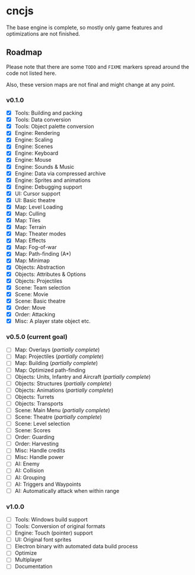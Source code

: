 # cncjs

The base engine is complete, so mostly only game features and optimizations are not finished.

## Roadmap

Please note that there are some `TODO` and `FIXME` markers spread around the code not listed here.

Also, these version maps are not final and might change at any point.

### v0.1.0

* [x] Tools: Building and packing
* [x] Tools: Data conversion
* [x] Tools: Object palette conversion
* [x] Engine: Rendering
* [x] Engine: Scaling
* [x] Engine: Scenes
* [x] Engine: Keyboard
* [x] Engine: Mouse
* [x] Engine: Sounds & Music
* [x] Engine: Data via compressed archive
* [x] Engine: Sprites and animations
* [x] Engine: Debugging support
* [x] UI: Cursor support
* [x] UI: Basic theatre
* [x] Map: Level Loading
* [x] Map: Culling
* [x] Map: Tiles
* [x] Map: Terrain
* [x] Map: Theater modes
* [x] Map: Effects
* [x] Map: Fog-of-war
* [x] Map: Path-finding (A*)
* [x] Map: Minimap
* [x] Objects: Abstraction
* [x] Objects: Attributes & Options
* [x] Objects: Projectiles
* [x] Scene: Team selection
* [x] Scene: Movie
* [x] Scene: Basic theatre
* [x] Order: Move
* [x] Order: Attacking
* [x] Misc: A player state object etc.

### v0.5.0 (current goal)

* [ ] Map: Overlays (*partially complete*)
* [ ] Map: Projectiles (*partially complete*)
* [ ] Map: Building (*partially complete*)
* [ ] Map: Optimized path-finding
* [ ] Objects: Units, Infantry and Aircraft (*partially complete*)
* [ ] Objects: Structures (*partially complete*)
* [ ] Objects: Animations (*partially complete*)
* [ ] Objects: Turrets
* [ ] Objects: Transports
* [ ] Scene: Main Menu (*partially complete*)
* [ ] Scene: Theatre (*partially complete*)
* [ ] Scene: Level selection
* [ ] Scene: Scores
* [ ] Order: Guarding
* [ ] Order: Harvesting
* [ ] Misc: Handle credits
* [ ] Misc: Handle power
* [ ] AI: Enemy
* [ ] AI: Collision
* [ ] AI: Grouping
* [ ] AI: Triggers and Waypoints
* [ ] AI: Automatically attack when within range

### v1.0.0

* [ ] Tools: Windows build support
* [ ] Tools: Conversion of original formats
* [ ] Engine: Touch (pointer) support
* [ ] UI: Original font sprites
* [ ] Electron binary with automated data build process
* [ ] Optimize
* [ ] Multiplayer
* [ ] Documentation
